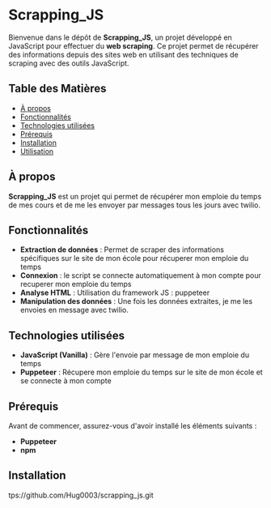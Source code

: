# Scrapping_JS

Bienvenue dans le dépôt de **Scrapping_JS**, un projet développé en JavaScript pour effectuer du **web scraping**. Ce projet permet de récupérer des informations depuis des sites web en utilisant des techniques de scraping avec des outils JavaScript.

## Table des Matières

- [À propos](#à-propos)
- [Fonctionnalités](#fonctionnalités)
- [Technologies utilisées](#technologies-utilisées)
- [Prérequis](#prérequis)
- [Installation](#installation)
- [Utilisation](#utilisation)


## À propos

**Scrapping_JS** est un projet qui permet de récupérer mon emploie du temps de mes cours et de me les envoyer par messages tous les jours avec twilio.

## Fonctionnalités

- **Extraction de données** : Permet de scraper des informations spécifiques sur le site de mon école pour récuperer mon emploie du temps
- **Connexion** : le script se connecte automatiquement à mon compte pour recuperer mon emploie du temps
- **Analyse HTML** : Utilisation du framework JS : puppeteer 
- **Manipulation des données** : Une fois les données extraites, je me les envoies en message avec twilio.

## Technologies utilisées

- **JavaScript (Vanilla)** : Gère l'envoie par message de mon emploie du temps
- **Puppeteer** : Récupere mon emploie du temps sur le site de mon école et se connecte à mon compte

## Prérequis

Avant de commencer, assurez-vous d'avoir installé les éléments suivants :

- **Puppeteer**
- **npm**

## Installation
tps://github.com/Hug0003/scrapping_js.git
